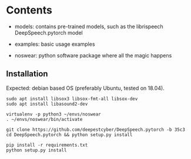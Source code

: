 # Contents

- models: contains pre-trained models, such as the librispeech
  	      DeepSpeech.pytorch model

- examples: basic usage examples

- noswear: python software package where all the magic happens


## Installation

Expected: debian based OS (preferably Ubuntu, tested on 18.04).

	sudo apt install libsox3 libsox-fmt-all libsox-dev
	sudo apt install libasound2-dev

	virtualenv -p python3 ~/envs/noswear
	. ~/envs/noswear/bin/activate

	git clone https://github.com/deepestcyber/DeepSpeech.pytorch -b 35c3
	cd DeepSpeech.pytorch && python setup.py install

	pip install -r requirements.txt
	python setup.py install
